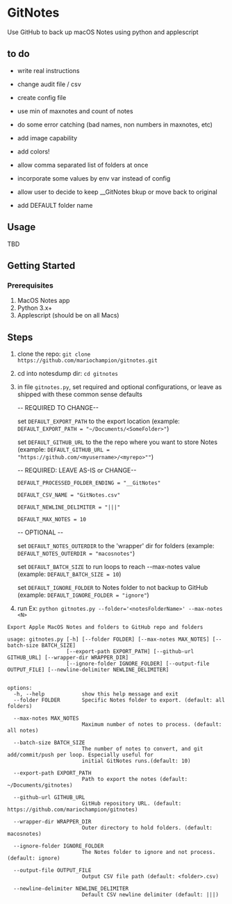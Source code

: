 # GitNotes
Use GitHub to back up macOS Notes using python and applescript

## to do
* write real instructions

* change audit file / csv

* create config file

* use min of maxnotes and count of notes

* do some error catching (bad names, non numbers in maxnotes, etc)

* add image capability

* add colors!

* allow comma separated list of folders at once

* incorporate some values by env var instead of config

* allow user to decide to keep <folder>__GitNotes bkup or move back to original

* add DEFAULT folder name



## Usage
TBD


## Getting Started

### Prerequisites
1. MacOS Notes app
2. Python 3.x+
3. Applescript (should be on all Macs)


## Steps
1. clone the repo: `git clone https://github.com/mariochampion/gitnotes.git`

2. cd into notesdump dir: `cd gitnotes`

3. in file `gitnotes.py`, set required and optional configurations, or leave as shipped with these common sense defaults

	-- REQUIRED TO CHANGE--
	
	
	set `DEFAULT_EXPORT_PATH` to the export location (example: `DEFAULT_EXPORT_PATH = "~/Documents/<SomeFolder>"`)
	
	set `DEFAULT_GITHUB_URL` to the the repo where you want to store Notes (example: `DEFAULT_GITHUB_URL = "https://github.com/<myusername>/<myrepo>""`)
	

	-- REQUIRED: LEAVE AS-IS or CHANGE--

	`DEFAULT_PROCESSED_FOLDER_ENDING = "__GitNotes"`

	`DEFAULT_CSV_NAME = "GitNotes.csv"`

	`DEFAULT_NEWLINE_DELIMITER = "|||"`

	`DEFAULT_MAX_NOTES = 10`
	

    -- OPTIONAL --
    
    
	set `DEFAULT_NOTES_OUTERDIR` to the 'wrapper' dir for folders (example: `DEFAULT_NOTES_OUTERDIR = "macosnotes"`)
	
	set `DEFAULT_BATCH_SIZE` to run loops to reach --max-notes value (example: `DEFAULT_BATCH_SIZE = 10`)
	
	set `DEFAULT_IGNORE_FOLDER` to Notes folder to not backup to GitHub (example: `DEFAULT_IGNORE_FOLDER = "ignore"`)
	
	
	

4. run Ex: `python gitnotes.py --folder='<notesFolderName>' --max-notes <N> `

```
Export Apple MacOS Notes and folders to GitHub repo and folders

usage: gitnotes.py [-h] [--folder FOLDER] [--max-notes MAX_NOTES] [--batch-size BATCH_SIZE]
                   [--export-path EXPORT_PATH] [--github-url GITHUB_URL] [--wrapper-dir WRAPPER_DIR]
                   [--ignore-folder IGNORE_FOLDER] [--output-file OUTPUT_FILE] [--newline-delimiter NEWLINE_DELIMITER]


options:
  -h, --help            show this help message and exit
  --folder FOLDER       Specific Notes folder to export. (default: all folders)
  
  --max-notes MAX_NOTES
                        Maximum number of notes to process. (default: all notes)
  
  --batch-size BATCH_SIZE
                        The number of notes to convert, and git add/commit/push per loop. Especially useful for
                        initial GitNotes runs.(default: 10)
  
  --export-path EXPORT_PATH
                        Path to export the notes (default: ~/Documents/gitnotes)
  
  --github-url GITHUB_URL
                        GitHub repository URL. (default: https://github.com/mariochampion/gitnotes)
  
  --wrapper-dir WRAPPER_DIR
                        Outer directory to hold folders. (default: macosnotes)
  
  --ignore-folder IGNORE_FOLDER
                        The Notes folder to ignore and not process. (default: ignore)
  
  --output-file OUTPUT_FILE
                        Output CSV file path (default: <folder>.csv)
  
  --newline-delimiter NEWLINE_DELIMITER
                        Default CSV newline delimiter (default: |||)

```







